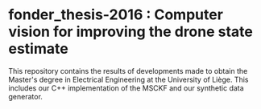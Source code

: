 # fonder_thesis-2016 : Computer vision for improving the drone state estimate
This repository contains the results of developments made to obtain the Master's degree in Electrical Engineering at the University of Liège. This includes our C++ implementation of the MSCKF and our synthetic data generator.
